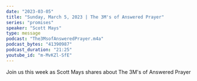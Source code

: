 ```yaml
---
date: "2023-03-05"
title: "Sunday, March 5, 2023 | The 3M's of Answered Prayer"
series: "promises"
speaker: "Scott Mays"
type: message
podcast: "The3MsofAnsweredPrayer.m4a"
podcast_bytes: "41390987"
podcast_duration: "21:25"
youtube_id: "m-MvKZl-SfE"
---
```

Join us this week as Scott Mays shares about The 3M's of Answered Prayer
